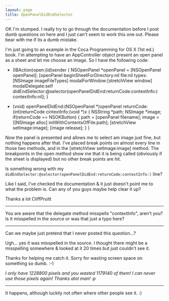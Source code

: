 ```yaml
---
layout: page
title: OpenPanelDidEndSelector
---
```




OK I'm stumped.  I really try to go through the documentation before I post dumb questions on here and I just can't seem to work this one out. Please bear with me if its a dumb mistake.

I'm just going to an example in the Coca Programming for OS X (1st ed.) book. I'm attempting to have an A<nowiki/>ppController object present an open panel as a sheet and let me choose an image.  So I have the following code:

    
- (IBAction)open:(id)sender
{
    NSOpenPanel *openPanel = [NSOpenPanel openPanel];
    [openPanel beginSheetForDirectory:nil
				 file:nil
				types:[NSImage imageFileTypes]
		       modalForWindow:[stretchView window]
			modalDelegate:self
		       didEndSelector:@selector(openPanelDidEnd:returnCode:contextInfo:)
			  contextInfo:nil];
}

- (void) openPanelDidEnd:(NSOpenPanel *)openPanel
	      returnCode:(int)returnCode
	     cintextInfo:(void *)x
{
    NSString *path;
    NSImage *image;
    if(returnCode == NSOKButton)
    {
	path = [openPanel filename];
	image = [[NSImage alloc] initWithContentsOfFile:path];
	[stretchView setImage:image];
	[image release];
    }
}


Now the panel is presented and allows me to select am image just fine, but nothing happens after that.  I've placed break points on almost every line in those two methods, and in the [s<nowiki/>tretchView s<nowiki/>etImage:image] method.  The breakpoints in the open method show me that it is being called (obviously if the sheet is displayed) but no other break points are hit.

Is something wrong with my <code>didEndSelector:@selector(openPanelDidEnd:returnCode:contextInfo:)</code> line?

Like I said, I've checked the documentation & it just doesn't point me to what the problem is.  Can any of you guys maybe help clear it up?

Thanks a lot
CliffPruitt

----

You are aware that the delegate method misspells "contextInfo", aren't you?  Is it misspelled in the source or was that just a typo here?

----

Can we maybe just pretend that I never posted this question...?

Ugh...  yes it was misspelled in the source.  I thought there might be a misspelling somewhere & looked at it 20 times but just couldn't see it.

Thanks for helping me catch it.  Sorry for wasting screen space on something so dumb. :-)

*I only have 1228800 pixels and you wasted 1179140 of them! I can never use those pixels again! Thanks alot man! :p*

----

It happens, although luckily not often where other people see it. :)


